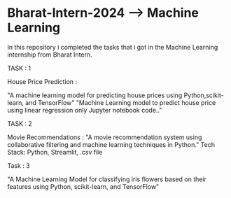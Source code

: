 # Bharat-Intern-2024 --> Machine Learning
In this repository i completed the tasks that i got in the Machine Learning internship from Bharat Intern.

TASK : 1

House Price Prediction :

"A machine learning model for predicting house prices using Python,scikit-learn, and TensorFlow"
"Machine Learning model to predict house price using linear regression only Jupyter notebook code.."

TASK : 2

Movie Recommendations :
"A movie recommendation system using collaborative filtering and machine learning techniques in Python."
Tech Stack: Python, Streamlit, .csv file

Task : 3

"A Machine Learning Model for classifying iris flowers based on their features using Python, scikit-learn, and TensorFlow"
